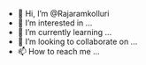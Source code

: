 - 👋 Hi, I’m @Rajaramkolluri
- 👀 I’m interested in ...
- 🌱 I’m currently learning ...
- 💞️ I’m looking to collaborate on ...
- 📫 How to reach me ...

<!---
Rajaramkolluri/Rajaramkolluri is a ✨ special ✨ repository because its `README.md` (this file) appears on your GitHub profile.
You can click the Preview link to take a look at your changes.
--->
